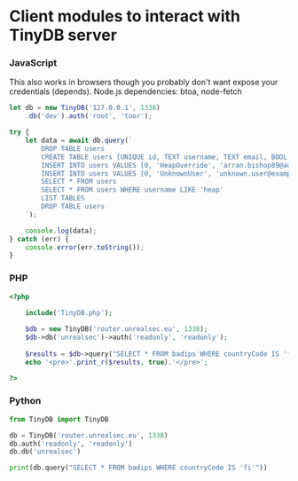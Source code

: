 # Client modules to interact with TinyDB server

### JavaScript
This also works in browsers though you probably don't want expose your credentials (depends).
Node.js dependencies: btoa, node-fetch
```js
let db = new TinyDB('127.0.0.1', 1338)
    .db('dev').auth('root', 'toor');

try {
    let data = await db.query(`
        DROP TABLE users
        CREATE TABLE users [UNIQUE id, TEXT username, TEXT email, BOOL admin]
        INSERT INTO users VALUES [0, 'HeapOverride', 'arran.bishop89@aol.com', true]
        INSERT INTO users VALUES [0, 'UnknownUser', 'unknown.user@example.com', false]
        SELECT * FROM users
        SELECT * FROM users WHERE username LIKE 'heap'
        LIST TABLES
        DROP TABLE users
    `);

    console.log(data);
} catch (err) {
    console.error(err.toString());
}
```

### PHP
```php
<?php

	include('TinyDB.php');
	
	$db = new TinyDB('router.unrealsec.eu', 1338);
	$db->db('unrealsec')->auth('readonly', 'readonly');
	
	$results = $db->query("SELECT * FROM badips WHERE countryCode IS 'fi'");
	echo '<pre>'.print_r($results, true).'</pre>';

?>
```

### Python
```python
from TinyDB import TinyDB

db = TinyDB('router.unrealsec.eu', 1338)
db.auth('readonly', 'readonly')
db.db('unrealsec')

print(db.query("SELECT * FROM badips WHERE countryCode IS 'fi'"))
```
